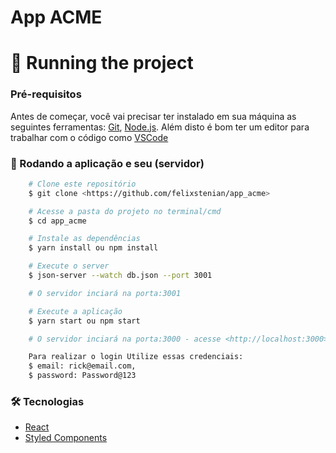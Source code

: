 # App ACME

# :wrench: Running the project

### Pré-requisitos

Antes de começar, você vai precisar ter instalado em sua máquina as seguintes ferramentas:
[Git](https://git-scm.com), [Node.js](https://nodejs.org/en/). 
Além disto é bom ter um editor para trabalhar com o código como [VSCode](https://code.visualstudio.com/)

### 🎲 Rodando a aplicação e seu (servidor)

```bash
    # Clone este repositório
    $ git clone <https://github.com/felixstenian/app_acme>

    # Acesse a pasta do projeto no terminal/cmd
    $ cd app_acme

    # Instale as dependências
    $ yarn install ou npm install

    # Execute o server
    $ json-server --watch db.json --port 3001

    # O servidor inciará na porta:3001

    # Execute a aplicação
    $ yarn start ou npm start

    # O servidor inciará na porta:3000 - acesse <http://localhost:3000>

    Para realizar o login Utilize essas credenciais:
    $ email: rick@email.com,
    $ password: Password@123
```

### 🛠 Tecnologias

- [React](https://pt-br.reactjs.org/)
- [Styled Components](https://styled-components.com/)
